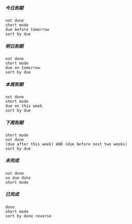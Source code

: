 ##### 今日到期
```tasks
not done
short mode
due before tomorrow
sort by due
```
##### 明日到期
```tasks
not done
short mode
due on tomorrow
sort by due
```
##### 本周到期
```tasks
not done
short mode
due on this week
sort by due
```
##### 下周到期
```tasks
short mode
not done
(due after this week) AND (due before next two weeks)
sort by due
```
##### 未完成
```tasks
not done
no due date
short mode
```
##### 已完成
```tasks
done
short mode
sort by done reverse
```
